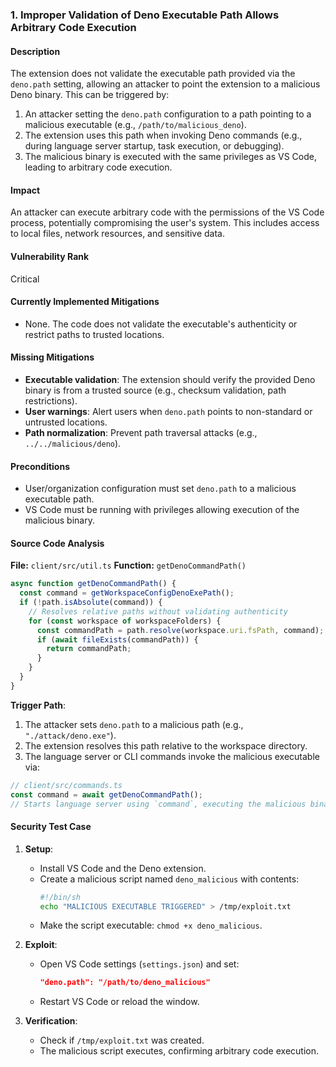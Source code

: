 ### 1. Improper Validation of Deno Executable Path Allows Arbitrary Code Execution

#### Description
The extension does not validate the executable path provided via the `deno.path` setting, allowing an attacker to point the extension to a malicious Deno binary. This can be triggered by:
1. An attacker setting the `deno.path` configuration to a path pointing to a malicious executable (e.g., `/path/to/malicious_deno`).
2. The extension uses this path when invoking Deno commands (e.g., during language server startup, task execution, or debugging).
3. The malicious binary is executed with the same privileges as VS Code, leading to arbitrary code execution.

#### Impact
An attacker can execute arbitrary code with the permissions of the VS Code process, potentially compromising the user's system. This includes access to local files, network resources, and sensitive data.

#### Vulnerability Rank
Critical

#### Currently Implemented Mitigations
- None. The code does not validate the executable's authenticity or restrict paths to trusted locations.

#### Missing Mitigations
- **Executable validation**: The extension should verify the provided Deno binary is from a trusted source (e.g., checksum validation, path restrictions).
- **User warnings**: Alert users when `deno.path` points to non-standard or untrusted locations.
- **Path normalization**: Prevent path traversal attacks (e.g., `../../malicious/deno`).

#### Preconditions
- User/organization configuration must set `deno.path` to a malicious executable path.
- VS Code must be running with privileges allowing execution of the malicious binary.

#### Source Code Analysis
**File:** `client/src/util.ts`
**Function:** `getDenoCommandPath()`
```typescript
async function getDenoCommandPath() {
  const command = getWorkspaceConfigDenoExePath();
  if (!path.isAbsolute(command)) {
    // Resolves relative paths without validating authenticity
    for (const workspace of workspaceFolders) {
      const commandPath = path.resolve(workspace.uri.fsPath, command);
      if (await fileExists(commandPath)) {
        return commandPath;
      }
    }
  }
}
```

**Trigger Path**:
1. The attacker sets `deno.path` to a malicious path (e.g., `"./attack/deno.exe"`).
2. The extension resolves this path relative to the workspace directory.
3. The language server or CLI commands invoke the malicious executable via:
```typescript
// client/src/commands.ts
const command = await getDenoCommandPath();
// Starts language server using `command`, executing the malicious binary.
```

#### Security Test Case
1. **Setup**:
   - Install VS Code and the Deno extension.
   - Create a malicious script named `deno_malicious` with contents:
     ```bash
     #!/bin/sh
     echo "MALICIOUS EXECUTABLE TRIGGERED" > /tmp/exploit.txt
     ```
   - Make the script executable: `chmod +x deno_malicious`.

2. **Exploit**:
   - Open VS Code settings (`settings.json`) and set:
     ```json
     "deno.path": "/path/to/deno_malicious"
     ```
   - Restart VS Code or reload the window.

3. **Verification**:
   - Check if `/tmp/exploit.txt` was created.
   - The malicious script executes, confirming arbitrary code execution.
